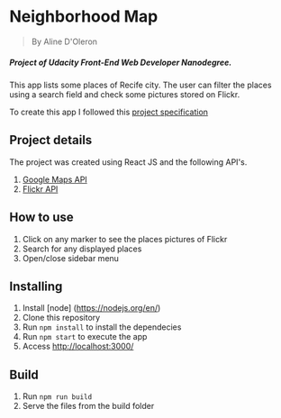 # Neighborhood Map

> By Aline D'Oleron

##### Project of Udacity Front-End Web Developer Nanodegree.

This app lists some places of Recife city. The user can filter the places using a search field and check some pictures stored on Flickr.

To create this app I followed this [project specification](https://review.udacity.com/#!/rubrics/440/view)


## Project details
The project was created using React JS and the following API's.

1. [Google Maps API](https://cloud.google.com/maps-platform/) 
1. [Flickr API](https://www.flickr.com/services/api/)

## How to use

1. Click on any marker to see the places pictures of Flickr
2. Search for any displayed places
3. Open/close sidebar menu

## Installing

1. Install [node] (https://nodejs.org/en/)
2. Clone this repository
3. Run `npm install` to install the dependecies
4. Run `npm start` to execute the app
5. Access [http://localhost:3000/](http://localhost:3000/)


## Build

1. Run `npm run build`
2. Serve the files from the build folder
